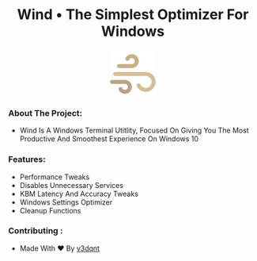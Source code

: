
<h1 align="center">Wind • The Simplest Optimizer For Windows</h1>
<div align="center">
  <img src="https://github.com/v3dqnt/Wind/blob/main/icons8-wind-96.png" align="center"> 
</div>

### About The Project:
- Wind Is A Windows Terminal Utitlity, Focused On Giving You The Most Productive And Smoothest Experience On Windows 10

### Features:
- Performance Tweaks
- Disables Unnecessary Services
- KBM Latency And Accuracy Tweaks
- Windows Settings Optimizer
- Cleanup Functions

### Contributing :
- Made With ❤ By [v3dqnt](http://github.com/v3dqnt "v3dqnt")
